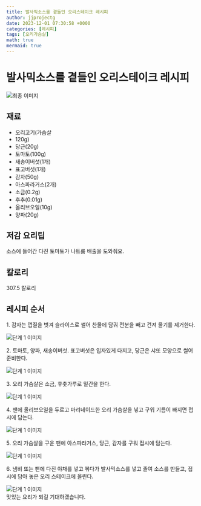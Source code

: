 ```yaml
---
title: 발사믹소스를 곁들인 오리스테이크 레시피
author: jjprojectg
date: 2023-12-01 07:30:58 +0000
categories: [레시피]
tags: [오리가슴살]
math: true
mermaid: true
---
```

<meta name="og:type" content="website"/>
<meta charset="UTF-8"/>
<div class="header">
  <h1>발사믹소스를 곁들인 오리스테이크 레시피</h1>
</div>

<div class="container my-4">
  <div class="row">
    <div class="col-12 col-md-6">
      <div class="recipe-image">
        <img src="http://www.foodsafetykorea.go.kr/uploadimg/cook/10_00595_2.png" class="step-image" alt="최종 이미지"/>
      </div>
    </div>
    <div class="col-12 col-md-6">
      <div class="ingredients">
        <h2>재료</h2>
        <ul class="card">
          <li> 오리고기(가슴살 </li>
          <li>  120g) </li>
          <li>  당근(20g) </li>
          <li>  토마토(100g) </li>
          <li> 새송이버섯(1개) </li>
          <li>  표고버섯(1개) </li>
          <li>  감자(50g) </li>
          <li>  아스파라거스(2개) </li>
          <li> 소금(0.2g) </li>
          <li>  후추(0.01g) </li>
          <li>  올리브오일(10g) </li>
          <li> 양파(20g) </li>
</ul>
      </div>
    </div>
    <div class="col-12 col-md-6">
      <div class="ingredients">
        <h2>저감 요리팁</h2>
        <div class="card"> 
          <p>
            소스에 들어간 다진 토마토가 나트륨 배출을 도와줘요.
          </p>
        </div>
      </div>
      <div class="ingredients">
        <h2>칼로리</h2>
        <div class="card"> 
          <p>
            307.5 칼로리
          </p>
        </div>
      </div>
    </div>
  </div>

  <h2 class="my-4">레시피 순서</h2>
  <div class="card recipe-card">
    <div class="card-body recipe-step">
      <p class="card-text step-description">1. 감자는 껍질을 벗겨 슬라이스로 썰어
찬물에 담궈 전분을 빼고 건져 물기를
제거한다.</p>
      <img src="http://www.foodsafetykorea.go.kr/uploadimg/cook/20_00595_1.png" alt="단계 1 이미지" class="step-image"/>
    </div>
  </div>
  <div class="card recipe-card">
    <div class="card-body recipe-step">
      <p class="card-text step-description">2. 토마토, 양파, 새송이버섯. 표고버섯은
입자있게 다지고, 당근은 샤또
모양으로 썰어 준비한다.</p>
      <img src="http://www.foodsafetykorea.go.kr/uploadimg/cook/20_00595_2.png" alt="단계 1 이미지" class="step-image"/>
    </div>
  </div>
  <div class="card recipe-card">
    <div class="card-body recipe-step">
      <p class="card-text step-description">3. 오리 가슴살은 소금, 후춧가루로
밑간을 한다.</p>
      <img src="http://www.foodsafetykorea.go.kr/uploadimg/cook/20_00595_3.png" alt="단계 1 이미지" class="step-image"/>
    </div>
  </div>
  <div class="card recipe-card">
    <div class="card-body recipe-step">
      <p class="card-text step-description">4. 팬에 올리브오일을 두르고
마리네이드한 오리 가슴살을 넣고 구워
기름이 빠지면 접시에 담는다.</p>
      <img src="http://www.foodsafetykorea.go.kr/uploadimg/cook/20_00595_4.png" alt="단계 1 이미지" class="step-image"/>
    </div>
  </div>
  <div class="card recipe-card">
    <div class="card-body recipe-step">
      <p class="card-text step-description">5. 오리 가슴살을 구운 팬에
아스파라거스, 당근, 감자를 구워
접시에 담는다.</p>
      <img src="http://www.foodsafetykorea.go.kr/uploadimg/cook/20_00595_5.png" alt="단계 1 이미지" class="step-image"/>
    </div>
  </div>
  <div class="card recipe-card">
    <div class="card-body recipe-step">
      <p class="card-text step-description">6. 냄비 또는 팬에 다진 야채를 넣고
볶다가 발사믹소스를 넣고 졸여 소스를
만들고, 접시에 담아 놓은 오리
스테이크에 올린다.</p>
      <img src="http://www.foodsafetykorea.go.kr/uploadimg/cook/20_00595_6.png" alt="단계 1 이미지" class="step-image"/>
    </div>
  </div>

</div>
맛있는 요리가 되길 기대하겠습니다.

